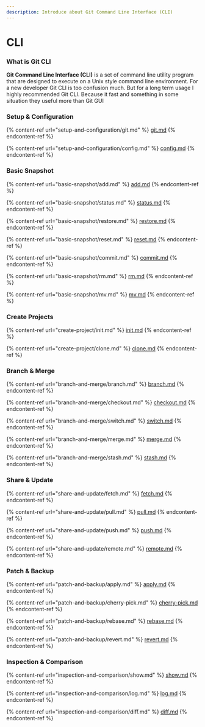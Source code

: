 ```yaml
---
description: Introduce about Git Command Line Interface (CLI)
---
```


# CLI

### What is Git CLI

**Git Command Line Interface (CLI)** is a set of command line utility program that are designed to execute on a Unix style command line environment. For a new developer Git CLI is too confusion much. But for a long term usage I highly recommended Git CLI. Because it fast and something in some situation they useful more than Git GUI

### Setup & Configuration

{% content-ref url="setup-and-configuration/git.md" %}
[git.md](setup-and-configuration/git.md)
{% endcontent-ref %}

{% content-ref url="setup-and-configuration/config.md" %}
[config.md](setup-and-configuration/config.md)
{% endcontent-ref %}

### Basic Snapshot

{% content-ref url="basic-snapshot/add.md" %}
[add.md](basic-snapshot/add.md)
{% endcontent-ref %}

{% content-ref url="basic-snapshot/status.md" %}
[status.md](basic-snapshot/status.md)
{% endcontent-ref %}

{% content-ref url="basic-snapshot/restore.md" %}
[restore.md](basic-snapshot/restore.md)
{% endcontent-ref %}

{% content-ref url="basic-snapshot/reset.md" %}
[reset.md](basic-snapshot/reset.md)
{% endcontent-ref %}

{% content-ref url="basic-snapshot/commit.md" %}
[commit.md](basic-snapshot/commit.md)
{% endcontent-ref %}

{% content-ref url="basic-snapshot/rm.md" %}
[rm.md](basic-snapshot/rm.md)
{% endcontent-ref %}

{% content-ref url="basic-snapshot/mv.md" %}
[mv.md](basic-snapshot/mv.md)
{% endcontent-ref %}

### Create Projects

{% content-ref url="create-project/init.md" %}
[init.md](create-project/init.md)
{% endcontent-ref %}

{% content-ref url="create-project/clone.md" %}
[clone.md](create-project/clone.md)
{% endcontent-ref %}

### Branch & Merge

{% content-ref url="branch-and-merge/branch.md" %}
[branch.md](branch-and-merge/branch.md)
{% endcontent-ref %}

{% content-ref url="branch-and-merge/checkout.md" %}
[checkout.md](branch-and-merge/checkout.md)
{% endcontent-ref %}

{% content-ref url="branch-and-merge/switch.md" %}
[switch.md](branch-and-merge/switch.md)
{% endcontent-ref %}

{% content-ref url="branch-and-merge/merge.md" %}
[merge.md](branch-and-merge/merge.md)
{% endcontent-ref %}

{% content-ref url="branch-and-merge/stash.md" %}
[stash.md](branch-and-merge/stash.md)
{% endcontent-ref %}

### Share & Update

{% content-ref url="share-and-update/fetch.md" %}
[fetch.md](share-and-update/fetch.md)
{% endcontent-ref %}

{% content-ref url="share-and-update/pull.md" %}
[pull.md](share-and-update/pull.md)
{% endcontent-ref %}

{% content-ref url="share-and-update/push.md" %}
[push.md](share-and-update/push.md)
{% endcontent-ref %}

{% content-ref url="share-and-update/remote.md" %}
[remote.md](share-and-update/remote.md)
{% endcontent-ref %}

### Patch & Backup

{% content-ref url="patch-and-backup/apply.md" %}
[apply.md](patch-and-backup/apply.md)
{% endcontent-ref %}

{% content-ref url="patch-and-backup/cherry-pick.md" %}
[cherry-pick.md](patch-and-backup/cherry-pick.md)
{% endcontent-ref %}

{% content-ref url="patch-and-backup/rebase.md" %}
[rebase.md](patch-and-backup/rebase.md)
{% endcontent-ref %}

{% content-ref url="patch-and-backup/revert.md" %}
[revert.md](patch-and-backup/revert.md)
{% endcontent-ref %}

### Inspection & Comparison

{% content-ref url="inspection-and-comparison/show.md" %}
[show.md](inspection-and-comparison/show.md)
{% endcontent-ref %}

{% content-ref url="inspection-and-comparison/log.md" %}
[log.md](inspection-and-comparison/log.md)
{% endcontent-ref %}

{% content-ref url="inspection-and-comparison/diff.md" %}
[diff.md](inspection-and-comparison/diff.md)
{% endcontent-ref %}



